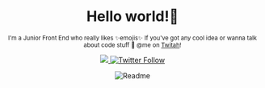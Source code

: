 <div align="center">
  <h1> Hello world!👋</h1>

  <sub>
   <p>I'm a Junior Front End who really likes ✨emojis✨ If you've got any cool idea or wanna talk about code stuff 👀 @me on <a target="_blank" href="https://twitter.com/gerig_thamara">Twitah</a>!</p>
  </sub>

  <a class="header-badge" target="_blank" href="linkedin.com/in/thamaragerigr">
     <img src="https://img.shields.io/badge/style--5eba00.svg?label=LinkedIn&logo=linkedin&style=social">
  </a>
  
  <a class="header-badge" target="_blank" href="https://twitter.com/gerig_thamara">
    <img alt="Twitter Follow" src="https://img.shields.io/twitter/follow/gerig_thamara?style=social">
  </a>
<div>

![Readme](https://github.com/thamaragerigr/thamaragerigr/blob/master/Readme.png)
